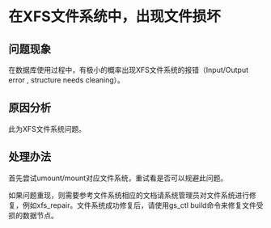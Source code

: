 # 在XFS文件系统中，出现文件损坏

## 问题现象<a name="section172487523295"></a>

在数据库使用过程中，有极小的概率出现XFS文件系统的报错（Input/Output error , structure needs cleaning）。

## 原因分析<a name="section1744562618577"></a>

此为XFS文件系统问题。

## 处理办法<a name="section873235710290"></a>

首先尝试umount/mount对应文件系统，重试看是否可以规避此问题。

如果问题重现，则需要参考文件系统相应的文档请系统管理员对文件系统进行修复，例如xfs\_repair。文件系统成功修复后，请使用gs\_ctl build命令来修复文件受损的数据节点。
